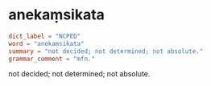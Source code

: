 # anekaṃsikata

``` toml
dict_label = "NCPED"
word = "anekaṃsikata"
summary = "not decided; not determined; not absolute."
grammar_comment = "mfn."
```

not decided; not determined; not absolute.


